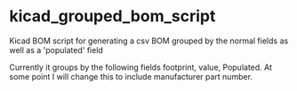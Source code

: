 # kicad_grouped_bom_script
Kicad BOM script for generating a csv BOM grouped by the normal fields as well as a 'populated' field

Currently it groups by the following fields footprint, value, Populated. At some point I will change this to include manufacturer part number.
